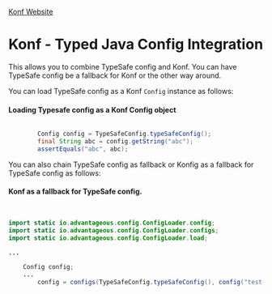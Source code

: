 [Konf Website](http://advantageous.github.io/konf/)

# Konf - Typed Java Config Integration

This allows you to combine TypeSafe config and Konf.
You can have TypeSafe config be a fallback for Konf or the other way around.


You can load TypeSafe config as a Konf `Config` instance as follows:

#### Loading Typesafe config as a Konf Config object
```java

        Config config = TypeSafeConfig.typeSafeConfig();
        final String abc = config.getString("abc");
        assertEquals("abc", abc);
```

You can also chain TypeSafe config as fallback or Konfig as a fallback
for TypeSafe config as follows:


#### Konf as a fallback for TypeSafe config. 

```java


import static io.advantageous.config.ConfigLoader.config;
import static io.advantageous.config.ConfigLoader.configs;
import static io.advantageous.config.ConfigLoader.load;

...

    Config config;
    ...
        config = configs(TypeSafeConfig.typeSafeConfig(), config("test-config.js"));
```
